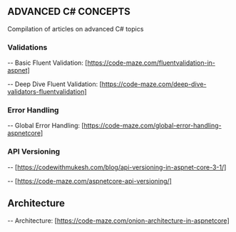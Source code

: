 
## ADVANCED C# CONCEPTS

Compilation of articles on advanced C# topics


### Validations

-- Basic Fluent Validation:  [https://code-maze.com/fluentvalidation-in-aspnet]

-- Deep Dive Fluent Validation: [https://code-maze.com/deep-dive-validators-fluentvalidation]


### Error Handling
-- Global Error Handling: [https://code-maze.com/global-error-handling-aspnetcore]


### API Versioning
-- [https://codewithmukesh.com/blog/api-versioning-in-aspnet-core-3-1/]

-- [https://code-maze.com/aspnetcore-api-versioning/]



## Architecture
-- Architecture: [https://code-maze.com/onion-architecture-in-aspnetcore]
